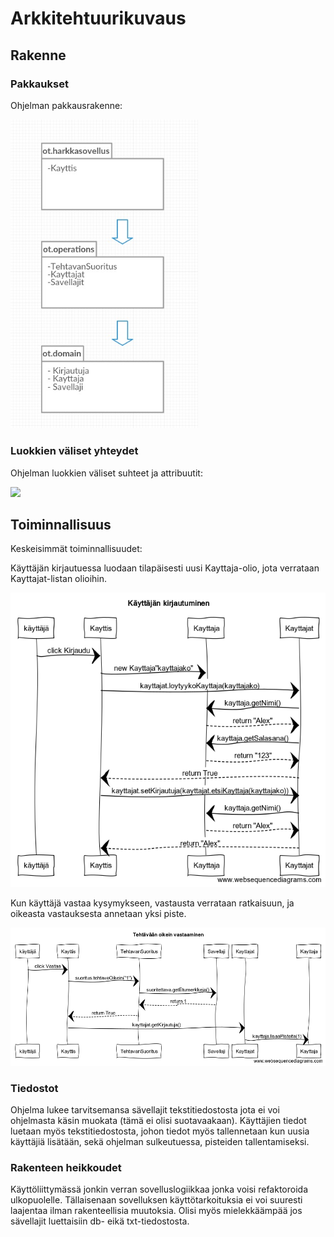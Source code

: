 # Arkkitehtuurikuvaus

## Rakenne

### Pakkaukset
Ohjelman pakkausrakenne:

<img src="https://github.com/alexawik/ot-harjoitustyo/blob/master/dokumentointi/images/packages.jpg" width="300">

### Luokkien väliset yhteydet

Ohjelman luokkien väliset suhteet ja attribuutit:

<img src="https://yuml.me/1eacb2c9.jpg">

## Toiminnallisuus

Keskeisimmät toiminnallisuudet:

Käyttäjän kirjautuessa luodaan tilapäisesti uusi Kayttaja-olio, jota verrataan Kayttajat-listan olioihin.

<img src="https://github.com/alexawik/ot-harjoitustyo/blob/master/dokumentointi/images/kirjautumissekvenssi.png">


Kun käyttäjä vastaa kysymykseen, vastausta verrataan ratkaisuun, ja oikeasta vastauksesta annetaan yksi piste.

<img src="https://github.com/alexawik/ot-harjoitustyo/blob/master/dokumentointi/images/vastaussekvenssi.png">

### Tiedostot

Ohjelma lukee tarvitsemansa sävellajit tekstitiedostosta jota ei voi ohjelmasta käsin muokata (tämä ei olisi suotavaakaan). Käyttäjien tiedot luetaan myös tekstitiedostosta, johon tiedot myös tallennetaan kun uusia käyttäjiä lisätään, sekä ohjelman sulkeutuessa, pisteiden tallentamiseksi.

### Rakenteen heikkoudet

Käyttöliittymässä jonkin verran sovelluslogiikkaa jonka voisi refaktoroida ulkopuolelle. Tällaisenaan sovelluksen käyttötarkoituksia ei voi suuresti laajentaa ilman rakenteellisia muutoksia. Olisi myös mielekkäämpää jos sävellajit luettaisiin db- eikä txt-tiedostosta.
